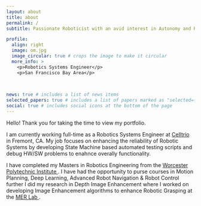 ```yaml
---
layout: about
title: about
permalink: /
subtitle: Passionate Roboticist with an avid interest in Autonomy and Robotics Software Development

profile:
  align: right
  image: om.jpg
  image_circular: true # crops the image to make it circular
  more_info: >
    <p>Robotics Systems Engineer</p>
    <p>San Francisco Bay Area</p>
    
    

news: true # includes a list of news items
selected_papers: true # includes a list of papers marked as "selected={true}"
social: true # includes social icons at the bottom of the page
---
```


Hello! Thank you for taking the time to view my portfolio.

I am currently working full-time as a Robotics Systems Engineer at <a href = "https://celltrio.com/"> Celltrio </a> in Fremont, CA. My job focuses on enhancing the reliability of Robotic Systems by developing State Machine based automated testing scripts and debug HW/SW problems to enahnce overally functionality.

I have completed my Masters in Robotics Engineering from the <a href = "https://www.wpi.edu/academics/departments/robotics-engineering"> Worcester Polytechnic Institute </a>. I have had the opportunity to purse courses in Motion Planning, Deep Learning, Advanced Robot Navigation & Robot Control further I did my research in Depth Image Enhancement where I worked on developing Image Enhancement algorithms to enhance Robotic Grasping at the  <a href = "https://wp.wpi.edu/merlab/" > MER Lab </a>.